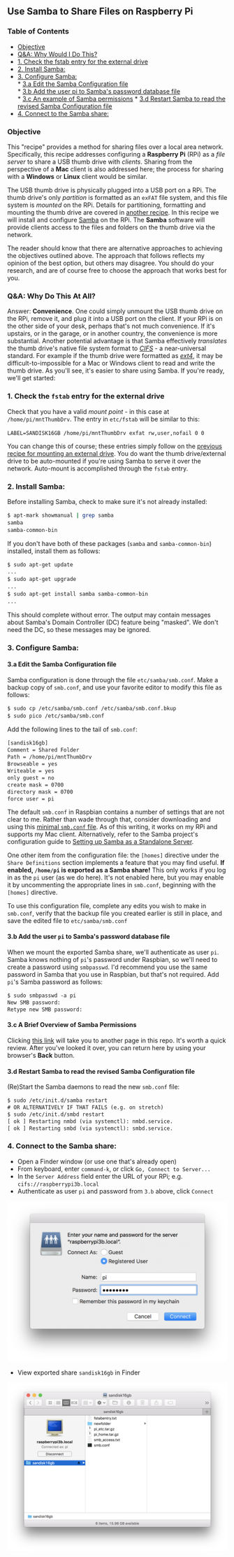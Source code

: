 ## Use Samba to Share Files on Raspberry Pi

### Table of Contents

   * [Objective](#objective)  
   * [Q&amp;A: Why Would I Do This?](#qa-why-would-i-do-this)
   * [1. Check the fstab entry for the external drive](#1-check-the-fstab-entry-for-the-external-drive)
   * [2. Install Samba:](#2-install-samba)
   * [3. Configure Samba:](#3-configure-samba)  
         * [3.a Edit the Samba Configuration file](#3a-edit-the-samba-configuration-file)  
         * [3.b Add the user pi to Samba's password database file](#3b-add-the-user-pi-to-sambas-password-database-file)  
         * [3.c An example of Samba permissions](#3c-a-brief-overview-of-samba-permissions) 
         * [3.d Restart Samba to read the revised Samba Configuration file](#3d-restart-samba-to-read-the-revised-samba-configuration-file)  
   * [4. Connect to the Samba share:](#4-connect-to-the-samba-share)

### Objective

This "recipe" provides a method for sharing files over a local area network. Specifically, this recipe addresses configuring a **Raspberry Pi** (RPi) as a *file server* to share a USB thumb drive with *clients*. Sharing from the perspective of a **Mac** client is also addressed here; the process for sharing with a **Windows** or **Linux** client would be similar. 

The USB thumb drive is physically plugged into a USB port on a RPi. The thumb drive's only *partition* is formatted as an `exFAT` file system, and this file system is *mounted* on the RPi. Details for partitioning, formatting and mounting the thumb drive are covered in [another recipe](ExternalDrives.md). In this recipe we will install and configure [Samba](https://www.samba.org/) on the RPi. The **Samba** software will provide clients access to the files and folders on the thumb drive via the network. 

The reader should know that there are alternative approaches to achieving the objectives outlined above. The approach that follows reflects my opinion of the best option, but others may disagree. You should do your research, and are of course free to choose the approach that works best for you. 

### Q&A: Why Do This At All?

Answer: __Convenience__. One could simply unmount the USB thumb drive on the RPi, remove it, and plug it into a USB port on the client. If your RPi is on the other side of your desk, perhaps that's not much convenience. If it's upstairs, or in the garage, or in another country, the convenience is more substantial. Another potential advantage is that Samba effectively *translates* the thumb drive's native file system format to [*CIFS*](https://en.wikipedia.org/wiki/Server_Message_Block) - a near-universal standard. For example if the thumb drive were formatted as [*ext4*](https://en.wikipedia.org/wiki/Ext4), it may be difficult-to-impossible for a Mac or Windows client to read and write the thumb drive. As you'll see, it's easier to share using Samba. If you're ready, we'll get started: 

### 1. Check the `fstab` entry for the external drive

Check that you have a valid *mount point* - in this case at `/home/pi/mntThumbDrv`. The entry in `etc/fstab` will be similar to this: 

`LABEL=SANDISK16GB /home/pi/mntThumbDrv exfat rw,user,nofail 0 0` 

You can change this of course; these entries simply follow on the [previous recipe for mounting an external drive](https://github.com/seamusdemora/PiFormulae/blob/master/ExternalDrives.md). You do want the thumb drive/external drive to be auto-mounted if you're using Samba to serve it over the network. Auto-mount is accomplished through the `fstab` entry. 

### 2. Install Samba:

Before installing Samba, check to make sure it's not already installed: 

```bash
$ apt-mark showmanual | grep samba
samba
samba-common-bin
```

If you don't have both of these packages (`samba` and `samba-common-bin`) installed, install them as follows: 

```bash
$ sudo apt-get update
...
$ sudo apt-get upgrade
...
$ sudo apt-get install samba samba-common-bin 
...
```

This should complete without error. The output may contain messages about Samba's Domain Controller (DC) feature being "masked". We don't need the DC, so these messages may be ignored. 

### 3. Configure Samba:

#### 3.a Edit the Samba Configuration file

Samba configuration is done through the file `etc/samba/smb.conf`. Make a backup copy of `smb.conf`, and use your favorite editor to modify this file as follows: 

```bash
$ sudo cp /etc/samba/smb.conf /etc/samba/smb.conf.bkup
$ sudo pico /etc/samba/smb.conf
```

Add the following lines to the tail of `smb.conf`:

    [sandisk16gb]
    Comment = Shared Folder
    Path = /home/pi/mntThumbDrv
    Browseable = yes
    Writeable = yes
    only guest = no
    create mask = 0700
    directory mask = 0700
    force user = pi

The default `smb.conf` in Raspbian contains a number of settings that are not clear to me. Rather than wade through that, consider downloading and using this [minimal `smb.conf` file](seamus_smb.conf). As of this writing, it works on my RPi and supports my Mac client.  Alternatively, refer to the Samba project's configuration guide to [Setting up Samba as a Standalone Server](https://wiki.samba.org/index.php/Setting_up_Samba_as_a_Standalone_Server).  

One other item from the configuration file: the `[homes]` directive under the `Share Definitions` section implements a feature that you may find useful. __If enabled, `/home/pi` is exported as a Samba share!__ This only works if you log in as the `pi` user (as we do here). It's not enabled here, but you may enable it by uncommenting the appropriate lines in `smb.conf`, beginning with the `[homes]` directive. 

To use this configuration file, complete any edits you wish to make in `smb.conf`, verify that the backup file you created earlier is still in place, and save the edited file to `etc/samba/smb.conf`

#### 3.b Add the user `pi` to Samba's password database file

When we mount the exported Samba share, we'll authenticate as user `pi`. Samba knows nothing of `pi`'s password under Raspbian, so we'll need to create a password using `smbpasswd`. I'd recommend you use the same password in Samba that you use in Raspbian, but that's not required. Add `pi`'s Samba password as follows: 

    $ sudo smbpasswd -a pi 
    New SMB password:
    Retype new SMB password:

#### 3.c A Brief Overview of Samba Permissions

Clicking [this link](https://github.com/seamusdemora/PiFormulae/blob/master/CreatingRationalMusicLibrary.md#5-serve) will take you to another page in this repo. It's worth a quick review. After you've looked it over, you can return here by using your browser's **Back** button.

#### 3.d Restart Samba to read the revised Samba Configuration file

(Re)Start the Samba daemons to read the new `smb.conf` file: 

    $ sudo /etc/init.d/samba restart 
    # OR ALTERNATIVELY IF THAT FAILS (e.g. on stretch)
    $ sudo /etc/init.d/smbd restart 
    [ ok ] Restarting nmbd (via systemctl): nmbd.service. 
    [ ok ] Restarting smbd (via systemctl): smbd.service. 

### 4. Connect to the Samba share:

- Open a Finder window (or use one that's already open) 
- From keyboard, enter `command-k`, or click `Go, Connect to Server...`
- In the `Server Address` field enter the URL of your RPi; e.g. `cifs://raspberrypi3b.local` 
- Authenticate as user `pi` and password from `3.b` above, click `Connect` 

<img src="pix/samba_auth.png" alt="Samba Authentication" width="520">

- View exported share `sandisk16gb` in Finder 

<img src="pix/sambashare_finder.png" alt="Samba Share in Finder" width="520">

